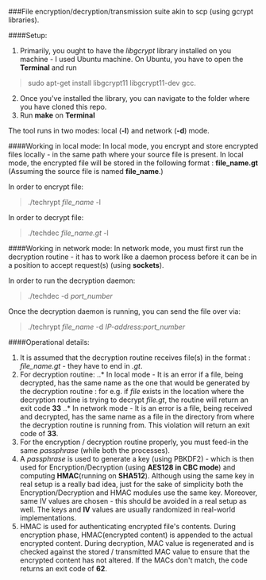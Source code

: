 ###File encryption/decryption/transmission suite akin to scp (using gcrypt libraries).

####Setup:
1. Primarily, you ought to have the *libgcrypt* library installed on you machine - I used Ubuntu machine. 
On Ubuntu, you have to open the **Terminal** and run 
> sudo apt-get install libgcrypt11 libgcrypt11-dev gcc.
2. Once you've installed the library, you can navigate to the folder where you have cloned this repo.
3. Run **make** on **Terminal**

The tool runs in two modes: local (**-l**) and network (**-d**) mode. 

####Working in local mode:
In local mode, you encrypt and store encrypted files locally - in the same path where your source file is present. In local mode, the encrypted file will be stored in the following format : **file_name.gt** (Assuming the source file is named **file_name**.)

In order to encrypt file: 
> ./techrypt *file_name* -l

In order to decrypt file: 
>./techdec *file_name.gt* -l

####Working in network mode:
In network mode, you must first run the decryption routine - it has to work like a daemon process before it can be in a position to accept request(s) (using **sockets**).

In order to run the decryption daemon:
> ./techdec -d *port_number*

Once the decryption daemon is running, you can send the file over via:
> ./techrypt *file_name* -d *IP-address*:*port_number*


####Operational details:
1. It is assumed that the decryption routine receives file(s) in the format : *file_name.gt* - they have to end in *.gt*.
2. For decryption routine:
..* In local mode - It is an error if a file, being decrypted, has the same name as the one that would be generated by the decryption routine : for e.g. if *file* exists in the location where the decryption routine is trying to decrypt *file.gt*, the routine will return an exit code **33**
..* In network mode - It is an error is a file, being received and decrypted, has the same name as a file in the directory from where the decryption routine is running from. This violation will return an exit code of **33**.
2. For the encryption / decryption routine properly, you must feed-in the same *passphrase* (while both the processes).
3. A *passphrase* is used to generate a key (using PBKDF2) - which is then used for Encryption/Decryption (using **AES128 in CBC mode**) and computing **HMAC**(running on **SHA512**). Although using the same key in real setup is a really bad idea, just for the sake of simplicity both the Encryption/Decryption and HMAC modules use the same key. Moreover, same IV values are chosen - this should be avoided in a real setup as well. The keys and **IV** values are usually randomized in real-world implementations.
4. HMAC is used for authenticating encrypted file's contents. During encryption phase, HMAC(encrypted content) is appended to the actual encrypted content. During decryption, MAC value is regenerated and is checked against the stored / transmitted MAC value to ensure that the encrypted content has not altered. If the MACs don't match, the code returns an exit code of **62**.
